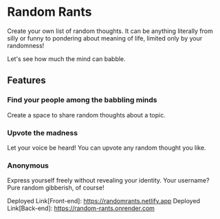 # Random Rants

Create your own list of random thoughts. It can be anything literally from silly or funny to pondering about meaning of life, limited only by your randomness!

Let's see how much the mind can babble.

## Features

### Find your people among the babbling minds

Create a space to share random thoughts about a topic.

### Upvote the madness

Let your voice be heard! You can upvote any random thought you like.

### Anonymous

Express yourself freely without revealing your identity. Your username? Pure random gibberish, of course!

Deployed Link[Front-end]: https://randomrants.netlify.app
Deployed Link[Back-end]: https://random-rants.onrender.com
